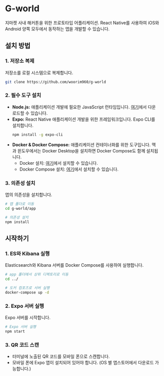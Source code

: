 # G-world

지마켓 사내 해커톤을 위한 프로토타입 어플리케이션. React Native를 사용하여 iOS와 Android 양쪽 모두에서 동작하는 앱을 개발할 수 있습니다.

## 설치 방법

### 1. 저장소 복제

저장소를 로컬 시스템으로 복제합니다.

```bash
git clone https://github.com/woorim960/g-world
```

### 2. 필수 도구 설치

- **Node.js:** 애플리케이션 개발에 필요한 JavaScript 런타임입니다. [여기](https://nodejs.org/en/download)에서 다운로드할 수 있습니다.
- **Expo:** React Native 애플리케이션 개발을 위한 프레임워크입니다. Expo CLI를 설치합니다.
  ```bash
  npm install -g expo-cli
  ```
- **Docker & Docker Compose:** 애플리케이션 컨테이너화를 위한 도구입니다. 맥과 윈도우에서는 Docker Desktop을 설치하면 Docker Compose도 함께 설치됩니다.
  - Docker 설치: [여기](https://docs.docker.com/get-docker/)에서 설치할 수 있습니다.
  - Docker Compose 설치: [여기](https://docs.docker.com/compose/install/)에서 설치할 수 있습니다.

### 3. 의존성 설치

앱의 의존성을 설치합니다.

```bash
# 앱 폴더로 이동
cd g-world/app

# 의존성 설치
npm install
```

## 시작하기

### 1. ES와 Kibana 실행

Elasticsearch와 Kibana 서버를 Docker Compose를 사용하여 실행합니다.

```bash
# app 폴더에서 상위 디렉토리로 이동
cd ../

# 도커 컴포즈로 서버 실행
docker-compose up -d
```

### 2. Expo 서버 실행

Expo 서버를 시작합니다.

```bash
# Expo 서버 실행
npm start
```

### 3. QR 코드 스캔

- 터미널에 노출된 QR 코드를 모바일 폰으로 스캔합니다.
- 모바일 폰에 Expo 앱이 설치되어 있어야 합니다. (OS 별 앱스토어에서 다운로드 가능합니다.)
